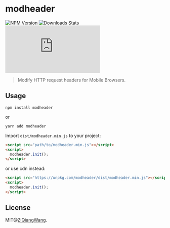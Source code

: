 # modheader

[![NPM Version][npm-badge]][npm-url]
[![Downloads Stats][npm-downloads]][npm-url]
[![gzip](http://img.badgesize.io/https://unpkg.com/-sensor/dist/-sensor.min.js?compression=gzip)](https://unpkg.com/modheader/dist/modheader.min.js)

[npm-badge]: https://img.shields.io/npm/v/modheader.svg?style=flat-square
[npm-url]: https://npmjs.org/package/modheader
[npm-downloads]: https://img.shields.io/npm/dm/modheader.svg?style=flat-square

> Modify HTTP request headers for Mobile Browsers.

## Usage

```shell
npm install modheader
```

or

```shell
yarn add modheader
```

Import `dist/modheader.min.js` to your project:

```html
<script src="path/to/modheader.min.js"></script>
<script>
  modheader.init();
</script>
```

or use cdn instead:

```html
<script src="https://unpkg.com/modheader/dist/modheader.min.js"></script>
<script>
  modheader.init();
</script>
```

## License

MIT@[ZiQiangWang](https://github.com/ZiQiangWang).
